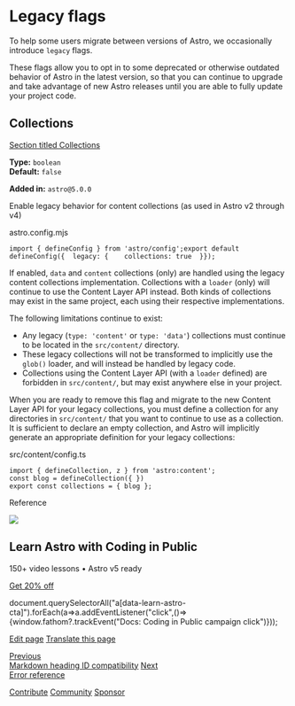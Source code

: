 Legacy flags
============

To help some users migrate between versions of Astro, we occasionally introduce `legacy` flags.

These flags allow you to opt in to some deprecated or otherwise outdated behavior of Astro in the latest version, so that you can continue to upgrade and take advantage of new Astro releases until you are able to fully update your project code.

Collections
-----------

[Section titled Collections](#collections)

**Type:** `boolean`  
**Default:** `false`  

**Added in:** `astro@5.0.0`

Enable legacy behavior for content collections (as used in Astro v2 through v4)

astro.config.mjs

    import { defineConfig } from 'astro/config';export default defineConfig({  legacy: {    collections: true  }});

If enabled, `data` and `content` collections (only) are handled using the legacy content collections implementation. Collections with a `loader` (only) will continue to use the Content Layer API instead. Both kinds of collections may exist in the same project, each using their respective implementations.

The following limitations continue to exist:

*   Any legacy (`type: 'content'` or `type: 'data'`) collections must continue to be located in the `src/content/` directory.
*   These legacy collections will not be transformed to implicitly use the `glob()` loader, and will instead be handled by legacy code.
*   Collections using the Content Layer API (with a `loader` defined) are forbidden in `src/content/`, but may exist anywhere else in your project.

When you are ready to remove this flag and migrate to the new Content Layer API for your legacy collections, you must define a collection for any directories in `src/content/` that you want to continue to use as a collection. It is sufficient to declare an empty collection, and Astro will implicitly generate an appropriate definition for your legacy collections:

src/content/config.ts

    import { defineCollection, z } from 'astro:content';
    const blog = defineCollection({ })
    export const collections = { blog };

Reference

![](/_astro/CodingInPublic.DpaYu7Qd_5sx41.webp)

Learn Astro with **Coding in Public**
-------------------------------------

150+ video lessons • Astro v5 ready

[Get 20% off](https://learnastro.dev?code=ASTRO_PROMO)

document.querySelectorAll("a\[data-learn-astro-cta\]").forEach(a=>a.addEventListener("click",()=>{window.fathom?.trackEvent("Docs: Coding in Public campaign click")}));

[Edit page](https://github.com/withastro/docs/edit/main/src/content/docs/en/reference/legacy-flags.mdx) [Translate this page](https://contribute.docs.astro.build/guides/i18n/)

[Previous  
Markdown heading ID compatibility](/en/reference/experimental-flags/heading-id-compat/) [Next  
Error reference](/en/reference/error-reference/)

[Contribute](/en/contribute/) [Community](https://astro.build/chat) [Sponsor](https://opencollective.com/astrodotbuild)